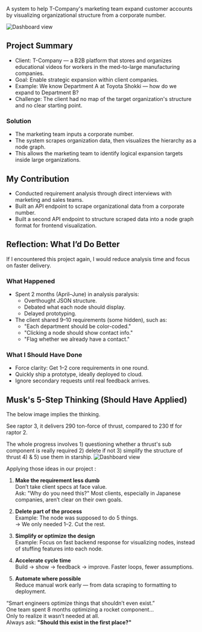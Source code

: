 A system to help T-Company's marketing team expand customer accounts by visualizing organizational structure from a corporate number.

![Dashboard view](/posts/project-eview/treeview.png) 

## Project Summary

- Client: T-Company — a B2B platform that stores and organizes educational videos for workers in the med-to-large manufacturing companies.
- Goal: Enable strategic expansion within client companies. 
- Example: We know Department A at Toyota Shokki — how do we expand to Department B? 
- Challenge: The client had no map of the target organization's structure and no clear starting point.
### Solution

- The marketing team inputs a corporate number.
- The system scrapes organization data, then visualizes the hierarchy as a node graph.
- This allows the marketing team to identify logical expansion targets inside large organizations.

## My Contribution

- Conducted requirement analysis through direct interviews with marketing and sales teams.
- Built an API endpoint to scrape organizational data from a corporate number.
- Built a second API endpoint to structure scraped data into a node graph format for frontend visualization.

## Reflection: What I’d Do Better

If I encountered this project again, I would reduce analysis time and focus on faster delivery.

### What Happened

- Spent 2 months (April–June) in analysis paralysis:
  - Overthought JSON structure.
  - Debated what each node should display.
  - Delayed prototyping.
- The client shared 9–10 requirements (some hidden), such as:
  - "Each department should be color-coded."
  - "Clicking a node should show contact info."
  - "Flag whether we already have a contact."

### What I Should Have Done

- Force clarity: Get 1–2 core requirements in one round.
- Quickly ship a prototype, ideally deployed to cloud.
- Ignore secondary requests until real feedback arrives.

## Musk's 5-Step Thinking (Should Have Applied)
The below image implies the thinking. 

See raptor 3, it delivers 290 ton-force of thrust, compared to 230 tf for raptor 2. 

The whole progress involves 1) questioning whether a thrust's sub component is really required 2)  delete if not 3) simplify the structure of thrust 4) & 5) use them in starship. 
![Dashboard view](/posts/project-eview/raptor.jpeg) 

Applying those ideas in our project : 
1. **Make the requirement less dumb**  
   Don’t take client specs at face value.  
   Ask: "Why do you need this?" Most clients, especially in Japanese companies, aren’t clear on their own goals.

2. **Delete part of the process**  
   Example: The node was supposed to do 5 things.  
   → We only needed 1–2. Cut the rest.

3. **Simplify or optimize the design**  
   Example: Focus on fast backend response for visualizing nodes, instead of stuffing features into each node.

4. **Accelerate cycle time**  
   Build → show → feedback → improve. Faster loops, fewer assumptions.

5. **Automate where possible**  
   Reduce manual work early — from data scraping to formatting to deployment.

“Smart engineers optimize things that shouldn’t even exist.”  
One team spent 8 months optimizing a rocket component…  
Only to realize it wasn’t needed at all.  
Always ask: **"Should this exist in the first place?"**
